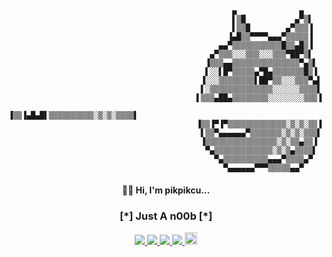<!--<h4 align="center"><img src="https://raw.githubusercontent.com/pikpikcu/pikpikcu/master/PirateHack-AgADcgEAAugVJyI.gif" width="300px" height="300px"> -->
```
                                                  ▄              ▄    
                                                  ▌▒█           ▄▀▒▌   
                                                  ▌▒▒█        ▄▀▒▒▒▐   
                                                 ▐▄█▒▒▀▀▀▀▄▄▄▀▒▒▒▒▒▐   
                                               ▄▄▀▒▒▒▒▒▒▒▒▒▒▒█▒▒▄█▒▐   
                                             ▄▀▒▒▒░░░▒▒▒░░░▒▒▒▀██▀▒▌   
                                            ▐▒▒▒▄▄▒▒▒▒▒▒▒▒▒▒▒▒▒▒▒▀▄▒▌  
                                            ▌░░▌█▀▒▒▒▒▒▄▀█▄▒▒▒▒▒▒▒█▒▐  
                                           ▐░░░▒▒▒▒▒▒▒▒▌██▀▒▒░░░▒▒▒▀▄▌ 
                                           ▌░▒▒▒▒▒▒▒▒▒▒▒▒▒▒░░░░░░▒▒▒▒▌ 
                                          ▌▒▒▒▄██▄▒▒▒▒▒▒▒▒░░░░░░░░▒▒▒▐ 
                                          ▐▒▒▐▄█▄█▌▒▒▒▒▒▒▒▒▒▒░▒░▒░▒▒▒▒▌
                                          ▐▒▒▐▀▐▀▒▒▒▒▒▒▒▒▒▒▒▒▒░▒░▒░▒▒▐ 
                                           ▌▒▒▀▄▄▄▄▄▄▀▒▒▒▒▒▒▒░▒░▒░▒▒▒▌ 
                                           ▐▒▒▒▒▒▒▒▒▒▒▒▒▒▒▒▒░▒░▒▒▄▒▒▐  
                                            ▀▄▒▒▒▒▒▒▒▒▒▒▒▒▒░▒░▒▄▒▒▒▒▌  
                                              ▀▄▒▒▒▒▒▒▒▒▒▒▄▄▄▀▒▒▒▒▄▀   
                                                ▀▄▄▄▄▄▄▀▀▀▒▒▒▒▒▄▄▀     
```
</a>
<h4 align="center">🤟🏻 Hi, I'm pikpikcu...</h4> 
<h3 align="center">  [*] Just A n00b [*]</h3> 
<p align="center">
  </a>
  <a href="https://twitter.com/sec715">
    <img src="https://img.shields.io/twitter/follow/sec715">
 </a>
  <a href="https://github.com/pikpikcu">
    <img src="https://img.shields.io/github/followers/pikpikcu?style=social">
 </a>
   <a href="https://github.com/pikpikcu/XRCross">
   <img src="https://img.shields.io/github/stars/pikpikcu/XRCross?style=social">
   </a>
  <a href="https://github.com/pikpikcu/Pentest-Tools-Framework">
   <img src="https://img.shields.io/github/stars/pikpikcu/Pentest-Tools-Framework?style=social">
   </a>
   <a href="https://www.buymeacoffee.com/pikpikcu">
    <img src="https://cdn.buymeacoffee.com/buttons/default-black.png" alt="Buy Me A Coffee" height="20px">
     </a>
 </a>
</p>

<!--
<center><table><tr>
<td><img src="https://github-readme-stats.vercel.app/api?username=pikpikcu&show_icons=true&theme=radical" width="300px" height="300px"></td>
<td><img src="https://raw.githubusercontent.com/pikpikcu/pikpikcu/master/output.gif" width="250px" height="250px"></td>
<td><img src="https://github-readme-stats.vercel.app/api/top-langs/?username=pikpikcu&&layout=compact&theme=blue-green" width="250px" height="250px"></td>
 </tr></table></center>
-->

